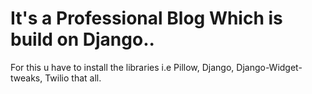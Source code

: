 # It's a Professional Blog Which is build on Django..
For this u have to install the libraries i.e Pillow, Django, Django-Widget-tweaks, Twilio that all.
